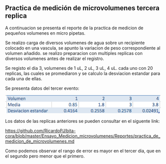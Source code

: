 ## Practica de medición de microvolumenes tercera replica

A continuacion se presenta el reporte de la practica de medicion de pequeños volumenes en micro pipetas.

Se realizo carga de  diversos volumenes de agua sobre un recipiente colocado en una vascula, se apunto la variacion de peso correspondiente al volumen añadido. se realizo preparacion con multiples replicas con diversos volumenes antes de realizar el registro. 

Se registo el dia 3, volumenes de 1 uL, 2 uL, 3 uL, 4 uL. cada uno con 20 replicas, las cuales se promediaron y se calculo la desviacion estandar para cada una de ellas.

Se presenta datos del tercer evento:

![alt text](https://github.com/RicardoPJ/bita-cora/blob/master/Ensayo_Medicion_microvolumenes/Imagenes/Tab_error_d1.png)

Los datos de las replicas anteriores se pueden consultar en el siguente link:

https://github.com/RicardoPJ/bita-cora/blob/master/Ensayo_Medicion_microvolumenes/Reportes/practica_de_medicion_de_microvolumenes.md


Como podemos observar el rango de error es mayor en el tercer dia, que en el segundo pero menor que el primero.




